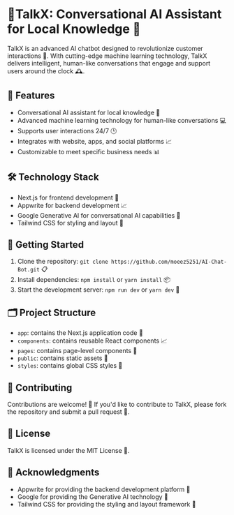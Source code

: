 # 🚀TalkX: Conversational AI Assistant for Local Knowledge 🤖

TalkX is an advanced AI chatbot designed to revolutionize customer interactions 📱. With cutting-edge machine learning technology, TalkX delivers intelligent, human-like conversations that engage and support users around the clock 🕰️.

## 🎉 Features

* Conversational AI assistant for local knowledge 📍
* Advanced machine learning technology for human-like conversations 💻
* Supports user interactions 24/7 🕒
* Integrates with website, apps, and social platforms 📈
* Customizable to meet specific business needs 📊

## 🛠️ Technology Stack

* Next.js for frontend development 📁
* Appwrite for backend development 📈
* Google Generative AI for conversational AI capabilities 🤖
* Tailwind CSS for styling and layout 💅

## 🚀 Getting Started

1. Clone the repository: `git clone https://github.com/moeez5251/AI-Chat-Bot.git` 📋
2. Install dependencies: `npm install` or `yarn install` 📦
3. Start the development server: `npm run dev` or `yarn dev` 🚀

## 🗂️ Project Structure

* `app`: contains the Next.js application code 📁
* `components`: contains reusable React components 📈
* `pages`: contains page-level components 📄
* `public`: contains static assets 📁
* `styles`: contains global CSS styles 💅

## 🤝 Contributing

Contributions are welcome! 🎉 If you'd like to contribute to TalkX, please fork the repository and submit a pull request 📝.

## 📜 License

TalkX is licensed under the MIT License 📜.

## 🙏 Acknowledgments

* Appwrite for providing the backend development platform 🙏
* Google for providing the Generative AI technology 🤖
* Tailwind CSS for providing the styling and layout framework 💅
